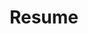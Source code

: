 ---
title: Resume
layout: cv
actions:
  - label: "Download as PDF"
    icon: pdf
    url: "/assets/documents/ianclaird_resume.pdf"
---